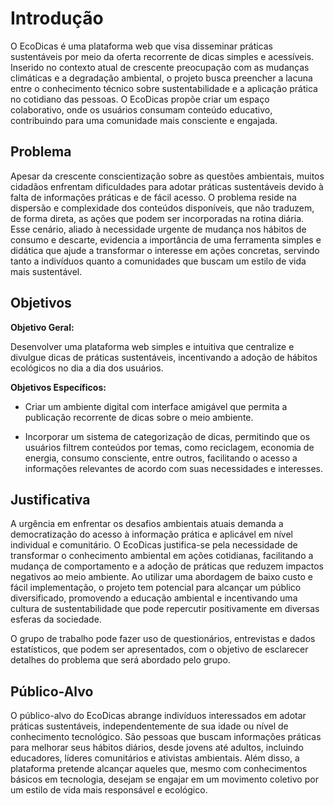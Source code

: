 # Introdução

O EcoDicas é uma plataforma web que visa disseminar práticas sustentáveis por meio da oferta recorrente de dicas simples e acessíveis. Inserido no contexto atual de crescente preocupação com as mudanças climáticas e a degradação ambiental, o projeto busca preencher a lacuna entre o conhecimento técnico sobre sustentabilidade e a aplicação prática no cotidiano das pessoas. O EcoDicas propõe criar um espaço colaborativo, onde os usuários consumam conteúdo educativo, contribuindo para uma comunidade mais consciente e engajada.

## Problema
Apesar da crescente conscientização sobre as questões ambientais, muitos cidadãos enfrentam dificuldades para adotar práticas sustentáveis devido à falta de informações práticas e de fácil acesso. O problema reside na dispersão e complexidade dos conteúdos disponíveis, que não traduzem, de forma direta, as ações que podem ser incorporadas na rotina diária. Esse cenário, aliado à necessidade urgente de mudança nos hábitos de consumo e descarte, evidencia a importância de uma ferramenta simples e didática que ajude a transformar o interesse em ações concretas, servindo tanto a indivíduos quanto a comunidades que buscam um estilo de vida mais sustentável.

## Objetivos

**Objetivo Geral:**

Desenvolver uma plataforma web simples e intuitiva que centralize e divulgue dicas de práticas sustentáveis, incentivando a adoção de hábitos ecológicos no dia a dia dos usuários.

**Objetivos Específicos:**

* Criar um ambiente digital com interface amigável que permita a publicação recorrente de dicas sobre o meio ambiente.

* Incorporar um sistema de categorização de dicas, permitindo que os usuários filtrem conteúdos por temas, como reciclagem, economia de energia, consumo consciente, entre outros, facilitando o acesso a informações relevantes de acordo com suas necessidades e interesses.

## Justificativa

A urgência em enfrentar os desafios ambientais atuais demanda a democratização do acesso à informação prática e aplicável em nível individual e comunitário. O EcoDicas justifica-se pela necessidade de transformar o conhecimento ambiental em ações cotidianas, facilitando a mudança de comportamento e a adoção de práticas que reduzem impactos negativos ao meio ambiente. Ao utilizar uma abordagem de baixo custo e fácil implementação, o projeto tem potencial para alcançar um público diversificado, promovendo a educação ambiental e incentivando uma cultura de sustentabilidade que pode repercutir positivamente em diversas esferas da sociedade.

O grupo de trabalho pode fazer uso de questionários, entrevistas e dados estatísticos, que podem ser apresentados, com o objetivo de esclarecer detalhes do problema que será abordado pelo grupo.


## Público-Alvo

O público-alvo do EcoDicas abrange indivíduos interessados em adotar práticas sustentáveis, independentemente de sua idade ou nível de conhecimento tecnológico. São pessoas que buscam informações práticas para melhorar seus hábitos diários, desde jovens até adultos, incluindo educadores, líderes comunitários e ativistas ambientais. Além disso, a plataforma pretende alcançar aqueles que, mesmo com conhecimentos básicos em tecnologia, desejam se engajar em um movimento coletivo por um estilo de vida mais responsável e ecológico.



